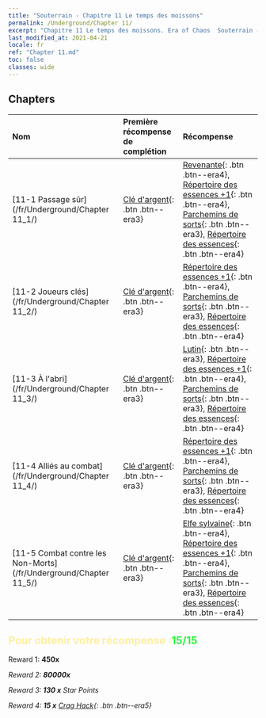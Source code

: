 ```yaml
---
title: "Souterrain - Chapitre 11 Le temps des moissons"
permalink: /Underground/Chapter 11/
excerpt: "Chapitre 11 Le temps des moissons. Era of Chaos  Souterrain - Chapitre 11. Le temps des moissons"
last_modified_at: 2021-04-21
locale: fr
ref: "Chapter 11.md"
toc: false
classes: wide
---
```


## Chapters

  | Nom |  Première récompense de complétion | Récompense |
  |:------------|:------------|:------------| 
  | [11-1 Passage sûr](/fr/Underground/Chapter 11_1/) | [Clé d'argent](/fr/Items/con_693/){: .btn .btn--era3} | [Revenante](/fr/Items/unt_210/){: .btn .btn--era4}, [Répertoire des essences +1](/fr/Items/mat_46/){: .btn .btn--era4}, [Parchemins de sorts](/fr/Items/con_694/){: .btn .btn--era3}, [Répertoire des essences](/fr/Items/mat_39/){: .btn .btn--era4} |
  | [11-2 Joueurs clés](/fr/Underground/Chapter 11_2/) | [Clé d'argent](/fr/Items/con_693/){: .btn .btn--era3} | [Répertoire des essences +1](/fr/Items/mat_46/){: .btn .btn--era4}, [Parchemins de sorts](/fr/Items/con_694/){: .btn .btn--era3}, [Répertoire des essences](/fr/Items/mat_39/){: .btn .btn--era4} |
  | [11-3 À l'abri](/fr/Underground/Chapter 11_3/) | [Clé d'argent](/fr/Items/con_693/){: .btn .btn--era3} | [Lutin](/fr/Items/unt_235/){: .btn .btn--era3}, [Répertoire des essences +1](/fr/Items/mat_46/){: .btn .btn--era4}, [Parchemins de sorts](/fr/Items/con_694/){: .btn .btn--era3}, [Répertoire des essences](/fr/Items/mat_39/){: .btn .btn--era4} |
  | [11-4 Alliés au combat](/fr/Underground/Chapter 11_4/) | [Clé d'argent](/fr/Items/con_693/){: .btn .btn--era3} | [Répertoire des essences +1](/fr/Items/mat_46/){: .btn .btn--era4}, [Parchemins de sorts](/fr/Items/con_694/){: .btn .btn--era3}, [Répertoire des essences](/fr/Items/mat_39/){: .btn .btn--era4} |
  | [11-5 Combat contre les Non-Morts](/fr/Underground/Chapter 11_5/) | [Clé d'argent](/fr/Items/con_693/){: .btn .btn--era3} | [Elfe sylvaine](/fr/Items/unt_201/){: .btn .btn--era4}, [Répertoire des essences +1](/fr/Items/mat_46/){: .btn .btn--era4}, [Parchemins de sorts](/fr/Items/con_694/){: .btn .btn--era3}, [Répertoire des essences](/fr/Items/mat_39/){: .btn .btn--era4} |


## <span style="color: #ffeea0">Pour obtenir votre récompense :</span><span style="color: #27f73a">15/15</span>

 Reward 1:  **450x** <i class="fas fa-gem"/>

 Reward 2:  **80000x** <i class="fas fa-coins"/>

 Reward 3: **130 x** Star Points

 Reward 4: **15 x** [Crag Hack](/fr/Items/her_375/){: .btn .btn--era5}

